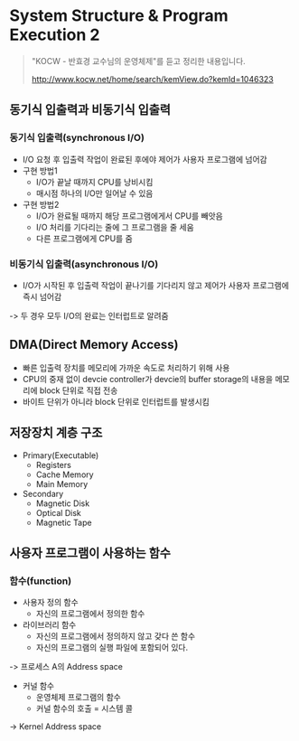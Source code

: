 # System Structure & Program Execution 2

> "KOCW - 반효경 교수님의 운영체제"를 듣고 정리한 내용입니다.
>
> http://www.kocw.net/home/search/kemView.do?kemId=1046323

## 동기식 입출력과 비동기식 입출력
### 동기식 입출력(synchronous I/O)
- I/O 요청 후 입출력 작업이 완료된 후에야 제어가 사용자 프로그램에 넘어감
- 구현 방법1
    - I/O가 끝날 때까지 CPU를 낭비시킴
    - 매시점 하나의 I/O만 일어날 수 있음
- 구현 방법2
    - I/O가 완료될 때까지 해당 프로그램에게서 CPU를 빼앗음
    - I/O 처리를 기다리는 줄에 그 프로그램을 줄 세움
    - 다른 프로그램에게 CPU를 줌

### 비동기식 입출력(asynchronous I/O)
- I/O가 시작된 후 입출력 작업이 끝나기를 기다리지 않고 제어가 사용자 프로그램에 즉시 넘어감

-> 두 경우 모두 I/O의 완료는 인터럽트로 알려줌

## DMA(Direct Memory Access)
- 빠른 입출력 장치를 메모리에 가까운 속도로 처리하기 위해 사용
- CPU의 중재 없이 devcie controller가 devcie의 buffer storage의 내용을 메모리에 block 단위로 직접 전송
- 바이트 단위가 아니라 block 단위로 인터럽트를 발생시킴

## 저장장치 계층 구조
- Primary(Executable)
    - Registers
    - Cache Memory
    - Main Memory
- Secondary
    - Magnetic Disk
    - Optical Disk
    - Magnetic Tape

## 사용자 프로그램이 사용하는 함수
### 함수(function)
- 사용자 정의 함수
    - 자신의 프로그램에서 정의한 함수
- 라이브러리 함수
    - 자신의 프로그램에서 정의하지 않고 갖다 쓴 함수
    - 자신의 프로그램의 실행 파일에 포함되어 있다.

-> 프로세스 A의 Address space

- 커널 함수
    - 운영체제 프로그램의 함수
    - 커널 함수의 호출 = 시스템 콜

-> Kernel Address space